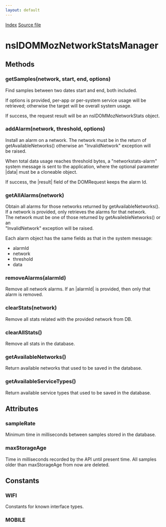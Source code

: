 ```yaml
---
layout: default
---
```

<div id='links'><a href="../index.html">Index</a>
<a href="http://dxr.mozilla.org/mozilla-central/source/dom/network/interfaces/nsIDOMNetworkStatsManager.idl">Source file</a>
</div>

# nsIDOMMozNetworkStatsManager #

## Methods ##

### getSamples(network, start, end, options) ###
  
Find samples between two dates start and end, both included.  
  
If options is provided, per-app or per-system service usage will be  
retrieved; otherwise the target will be overall system usage.  
  
If success, the request result will be an nsIDOMMozNetworkStats object.  
  

### addAlarm(network, threshold, options) ###
  
Install an alarm on a network. The network must be in the return of  
getAvailableNetworks() otherwise an "InvalidNetwork" exception will  
be raised.  
  
When total data usage reaches threshold bytes, a "networkstats-alarm"  
system message is sent to the application, where the optional parameter  
|data| must be a cloneable object.  
  
If success, the |result| field of the DOMRequest keeps the alarm Id.  
  

### getAllAlarms(network) ###
  
Obtain all alarms for those networks returned by getAvailableNetworks().  
If a network is provided, only retrieves the alarms for that network.  
The network must be one of those returned by getAvailebleNetworks() or an  
"InvalidNetwork" exception will be raised.  
  
Each alarm object has the same fields as that in the system message:  
 - alarmId  
 - network  
 - threshold  
 - data  
  

### removeAlarms(alarmId) ###
  
Remove all network alarms. If an |alarmId| is provided, then only that  
alarm is removed.  
  

### clearStats(network) ###
  
Remove all stats related with the provided network from DB.  
  

### clearAllStats() ###
  
Remove all stats in the database.  
  

### getAvailableNetworks() ###
  
Return available networks that used to be saved in the database.  
  

### getAvailableServiceTypes() ###
  
Return available service types that used to be saved in the database.  
  

## Attributes ##

### sampleRate ###
  
Minimum time in milliseconds between samples stored in the database.  
  

### maxStorageAge ###
  
Time in milliseconds recorded by the API until present time. All samples  
older than maxStorageAge from now are deleted.  
  

## Constants ##

### WIFI ###
  
Constants for known interface types.  
  

### MOBILE ###
